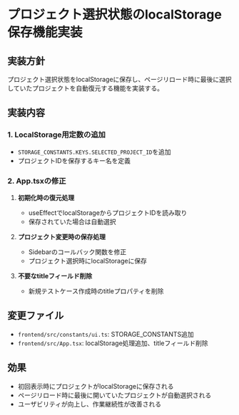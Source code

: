 # プロジェクト選択状態のlocalStorage保存機能実装

## 実装方針
プロジェクト選択状態をlocalStorageに保存し、ページリロード時に最後に選択していたプロジェクトを自動復元する機能を実装する。

## 実装内容

### 1. LocalStorage用定数の追加
- `STORAGE_CONSTANTS.KEYS.SELECTED_PROJECT_ID`を追加
- プロジェクトIDを保存するキー名を定義

### 2. App.tsxの修正
1. **初期化時の復元処理**
   - useEffectでlocalStorageからプロジェクトIDを読み取り
   - 保存されていた場合は自動選択

2. **プロジェクト変更時の保存処理**
   - Sidebarのコールバック関数を修正
   - プロジェクト選択時にlocalStorageに保存

3. **不要なtitleフィールド削除**
   - 新規テストケース作成時のtitleプロパティを削除

## 変更ファイル
- `frontend/src/constants/ui.ts`: STORAGE_CONSTANTS追加
- `frontend/src/App.tsx`: localStorage処理追加、titleフィールド削除

## 効果
- 初回表示時にプロジェクトがlocalStorageに保存される
- ページリロード時に最後に開いていたプロジェクトが自動選択される
- ユーザビリティが向上し、作業継続性が改善される